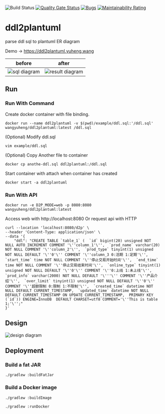 ![Build Status](https://travis-ci.org/wangyuheng/ddl2plantuml.svg?branch=master) [![Quality Gate Status](https://sonarcloud.io/api/project_badges/measure?project=wangyuheng_ddl2plantuml&metric=alert_status)](https://sonarcloud.io/dashboard?id=wangyuheng_ddl2plantuml)
 [![Bugs](https://sonarcloud.io/api/project_badges/measure?project=wangyuheng_ddl2plantuml&metric=bugs)](https://sonarcloud.io/dashboard?id=wangyuheng_ddl2plantuml) [![Maintainability Rating](https://sonarcloud.io/api/project_badges/measure?project=wangyuheng_ddl2plantuml&metric=sqale_rating)](https://sonarcloud.io/dashboard?id=wangyuheng_ddl2plantuml)

# ddl2plantuml

parse ddl sql to plantuml ER diagram

Demo -> https://ddl2plantuml.yuheng.wang

| before                                                                                                                                         | after                                                                                                                                                |
|------------------------------------------------------------------------------------------------------------------------------------------------|------------------------------------------------------------------------------------------------------------------------------------------------------|
| ![sql diagram](http://www.plantuml.com/plantuml/proxy?src=https://raw.githubusercontent.com/wangyuheng/ddl2plantuml/master/.plantuml/sql.puml) | ![result diagram](http://www.plantuml.com/plantuml/proxy?src=https://raw.githubusercontent.com/wangyuheng/ddl2plantuml/master/.plantuml/result.puml) |

## Run

### Run With Command

Create docker container with file binding.
```shell
docker run --name ddl2plantuml -v $(pwd)/example/ddl.sql:'/ddl.sql' wangyuheng/ddl2plantuml:latest /ddl.sql
```

(Optional) Modify ddl.sql

```shell
vim example/ddl.sql 
```

(Optional) Copy Another file to container

```shell
docker cp anothe-ddl.sql ddl2plantuml:/ddl.sql
```

Start container with attach when container has created

```shell
docker start -a ddl2plantuml
```

### Run With API

```shell
docker run -e D2P_MODE=web -p 8080:8080  wangyuheng/ddl2plantuml:latest
```

Access web with http://localhost:8080 Or request api with HTTP

```shell
curl --location 'localhost:8080/d2p' \
--header 'Content-Type: application/json' \
--data '{
    "ddl": "CREATE TABLE `table_1` (  `id` bigint(20) unsigned NOT NULL AUTO_INCREMENT COMMENT '\''column_1'\'',  `prod_name` varchar(20) NOT NULL COMMENT '\''column_2'\'',  `prod_type` tinyint(1) unsigned NOT NULL DEFAULT '\''0'\'' COMMENT '\''column_3 0:活期 1:定期'\'',  `start_time` time NOT NULL COMMENT '\''停止交易开始时间'\'',  `end_time` time NOT NULL COMMENT '\''停止交易结束时间'\'',  `online_type` tinyint(1) unsigned NOT NULL DEFAULT '\''0'\'' COMMENT '\''0:上线 1:未上线'\'',  `prod_info` varchar(2000) NOT NULL DEFAULT '\'''\'' COMMENT '\''产品介绍'\'',  `over_limit` tinyint(1) unsigned NOT NULL DEFAULT '\''0'\'' COMMENT '\''超额限制 0:限制 1:不限制'\'',  `created_time` datetime NOT NULL DEFAULT CURRENT_TIMESTAMP,  `updated_time` datetime NOT NULL DEFAULT CURRENT_TIMESTAMP ON UPDATE CURRENT_TIMESTAMP,  PRIMARY KEY (`id`)) ENGINE=InnoDB  DEFAULT CHARSET=utf8 COMMENT='\''This is table 1;'\'';"
}'
```

## Design

![design diagram](http://www.plantuml.com/plantuml/proxy?src=https://raw.githubusercontent.com/wangyuheng/ddl2plantuml/master/.plantuml/design.puml)

## Deployment

### Build a fat JAR

```shell
./gradlew :buildFatJar
```

### Build a Docker image

```shell
./gradlew :buildImage
```

```shell
./gradlew :runDocker
```